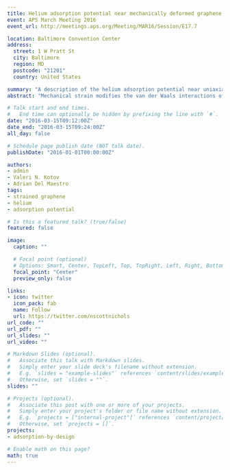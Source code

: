 ```yaml
---
title: Helium adsorption potential near mechanically deformed graphene
event: APS March Meeting 2016
event_url: http://meetings.aps.org/Meeting/MAR16/Session/E17.7

location: Baltimore Convention Center
address:
  street: 1 W Pratt St
  city: Baltimore
  region: MD
  postcode: "21201"
  country: United States

summary: "A description of the helium adsorption potential near uniaxially strained graphene"
abstract: "Mechanical strain modifies the van der Waals interactions of neutral adatoms near two-dimensional materials like graphene and commonly used parameters for helium interacting with carbon do not capture these effects. Using the polarization function of strained graphene, we have compared the long-distance Lifshitz dispersion force with an effective potential computed from the sum of two-body interactions. The resulting optimized many-body adsorption potential exhibits an anisotropic minimum that is displaced higher above the graphene sheet as unixaxial strain is increased. The competing energy scales introduced by strain open up the possibility of mechanically tuning novel anisotropic adsorbed superfluid phases of helium on graphene."

# Talk start and end times.
#   End time can optionally be hidden by prefixing the line with `#`.
date: "2016-03-15T09:12:00Z"
date_end: "2016-03-15T09:24:00Z"
all_day: false

# Schedule page publish date (NOT talk date).
publishDate: "2016-01-01T00:00:00Z"

authors:
- admin
- Valeri N. Kotov
- Adrian Del Maestro
tags:
- strained graphene
- helium
- adsorption potential

# Is this a featured talk? (true/false)
featured: false

image:
  caption: ""

  # Focal point (optional)
  # Options: Smart, Center, TopLeft, Top, TopRight, Left, Right, BottomLeft, Bottom, BottomRight
  focal_point: "Center"
  preview_only: false

links:
- icon: twitter
  icon_pack: fab
  name: Follow
  url: https://twitter.com/nscottnichols
url_code: ""
url_pdf: ""
url_slides: ""
url_video: ""

# Markdown Slides (optional).
#   Associate this talk with Markdown slides.
#   Simply enter your slide deck's filename without extension.
#   E.g. `slides = "example-slides"` references `content/slides/example-slides.md`.
#   Otherwise, set `slides = ""`.
slides: ""

# Projects (optional).
#   Associate this post with one or more of your projects.
#   Simply enter your project's folder or file name without extension.
#   E.g. `projects = ["internal-project"]` references `content/project/deep-learning/index.md`.
#   Otherwise, set `projects = []`.
projects:
- adsorption-by-design

# Enable math on this page?
math: true
---
```

